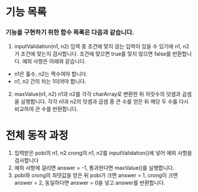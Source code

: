 # 기능 목록
### 기능을 구현하기 위한 함수 목록은 다음과 같습니다.

1. inputValidation(n1, n2)
   입력 중 조건에 맞지 않는 입력이 있을 수 있기에 n1, n2가 조건에 맞는지 검사합니다. 조건에 맞으면 true를 맞지 않으면 false를 반환합니다.
   예외 사항은 아래와 같습니다.
- n1은 홀수, n2는 짝수여야 합니다.
- n1, n2 간의 차는 1이어야 합니다.



2. maxValue(n1, n2)
   n1과 n2를 각각 charArray로 변환한 뒤 자릿수의 덧셈과 곱셈을 실행합니다.
   각각 n1과 n2의 덧셈과 곱셈 중 큰 수를 얻은 뒤 해당 두 수를 다시 비교하여 큰 수를 반환합니다.


# 전체 동작 과정
1. 입력받은 pobi의 n1, n2 crong의 n1, n2를 inputValidation()에 넣어 예외 사항을 검사합니다
2. 예외 사항에 걸리면 answer = -1, 통과한다면 maxValue()를 실행합니다.
3. pobi와 crong의 최댓값을 얻은 뒤 pobi가 크면 answer = 1, crong이 크면 answer = 2, 동일하다면 answer = 0을 넣고 answer를 반환합니다.

